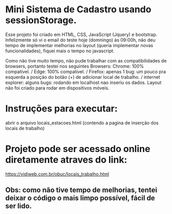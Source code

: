 # Mini Sistema de Cadastro usando sessionStorage.

Esse projeto foi criado em HTML, CSS, JavaScript (Jquery) e bootstrap. 
Infelizmente só vi o email do teste hoje (domningo) às 09:00h, não deu tempo de implementar melhorias no layout (queria implementar novas funcionalidades), fiquei mais o tempo no javascript.
  
Como não tive muito tempo, não pude trabalhar com as compatibilidades de browsers, portanto testei nos seguintes Browsers:
Chrome: 100% compatível. /
Edge: 100% compatível. /
Firefox: apenas 1 bug:  um pouco pra esquerda a posição do botão (+) de adicionar local de trabalho. /
internet explorer: alguns bugs: rodando em localhost nao inseriu os dados. Layout não foi criado para rodar em dispositivos móveis.

# Instruções para executar: 
abrir o arquivo locais_estacoes.html (contendo a pagina de inserção dos locais de trabalho)

# Projeto pode ser acessado online diretamente atraves do link:
https://vidiweb.com.br/obuc/locais_trabalho.html

## Obs: como não tive tempo de melhorias, tentei deixar o código o mais limpo possível, fácil de ser lido.
